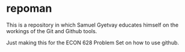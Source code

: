 # repoman
This is a repository in which Samuel Gyetvay educates himself on the workings of the Git and Github tools.

Just making this for the ECON 628 Problem Set on how to use github.
